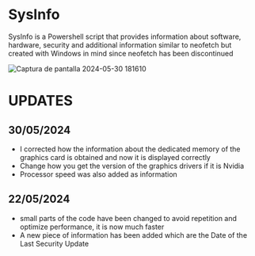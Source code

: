 # SysInfo
SysInfo is a Powershell script that provides information about software, hardware, security and additional information similar to neofetch but created with Windows in mind since neofetch has been discontinued

![Captura de pantalla 2024-05-30 181610](https://github.com/Nooch98/SysInfo/assets/73700510/2cd6651a-83fe-4e34-bfd3-824cf4fc7f9e)

# UPDATES
## 30/05/2024
* I corrected how the information about the dedicated memory of the graphics card is obtained and now it is displayed correctly
* Change how you get the version of the graphics drivers if it is Nvidia
* Processor speed was also added as information

## 22/05/2024
* small parts of the code have been changed to avoid repetition and optimize performance, it is now much faster
* A new piece of information has been added which are the Date of the Last Security Update
